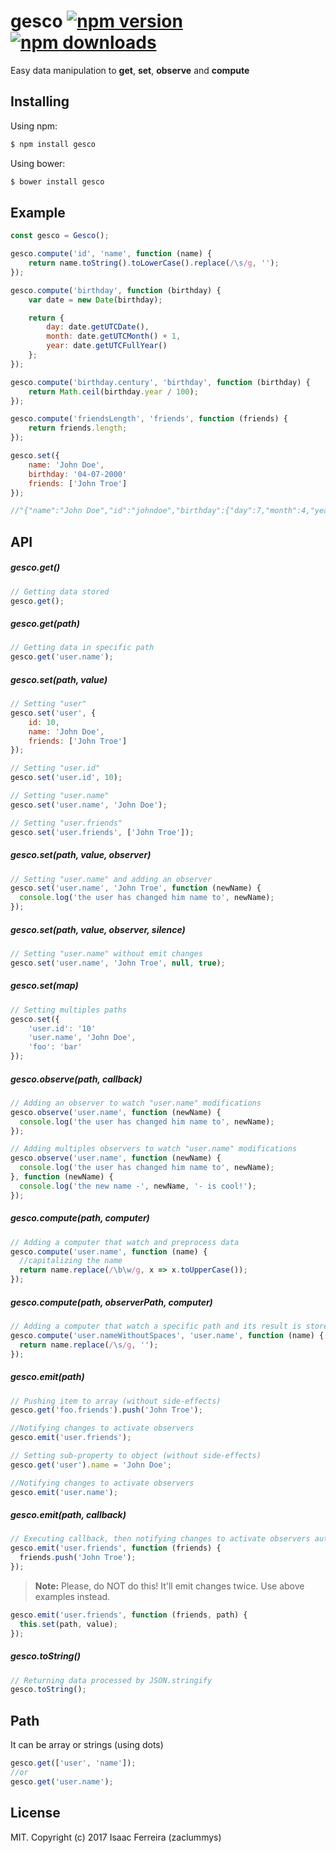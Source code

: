 # gesco [![npm version](https://img.shields.io/npm/v/gesco.svg?style=flat-square)](https://www.npmjs.org/package/gesco) [![npm downloads](https://img.shields.io/npm/dm/gesco.svg?style=flat-square)](http://npm-stat.com/charts.html?package=gesco)

Easy data manipulation to **get**, **set**, **observe** and **compute**

## Installing

Using npm:

```bash
$ npm install gesco
```

Using bower:

```bash
$ bower install gesco
```

## Example

```js
const gesco = Gesco();

gesco.compute('id', 'name', function (name) {
    return name.toString().toLowerCase().replace(/\s/g, '');
});

gesco.compute('birthday', function (birthday) {
    var date = new Date(birthday);

    return {
        day: date.getUTCDate(),
        month: date.getUTCMonth() + 1,
        year: date.getUTCFullYear()
    };
});

gesco.compute('birthday.century', 'birthday', function (birthday) {
    return Math.ceil(birthday.year / 100);
});

gesco.compute('friendsLength', 'friends', function (friends) {
    return friends.length;
});

gesco.set({
    name: 'John Doe',
    birthday: '04-07-2000'
    friends: ['John Troe']
});

//"{"name":"John Doe","id":"johndoe","birthday":{"day":7,"month":4,"year":2000,"century":20},"friends":["John Troe"],"friendsLength":1}"
```

## API

##### gesco.get()
```js
// Getting data stored
gesco.get();
```

##### gesco.get(path)
```js
// Getting data in specific path
gesco.get('user.name');
```

##### gesco.set(path, value)
```js
// Setting "user"
gesco.set('user', {
    id: 10,
    name: 'John Doe',
    friends: ['John Troe']
});

// Setting "user.id"
gesco.set('user.id', 10);

// Setting "user.name"
gesco.set('user.name', 'John Doe');

// Setting "user.friends"
gesco.set('user.friends', ['John Troe']);
```

##### gesco.set(path, value, observer)
```js
// Setting "user.name" and adding an observer
gesco.set('user.name', 'John Troe', function (newName) {
  console.log('the user has changed him name to', newName);
});
```

##### gesco.set(path, value, observer, silence)
```js
// Setting "user.name" without emit changes
gesco.set('user.name', 'John Troe', null, true);
```

##### gesco.set(map)
```js
// Setting multiples paths
gesco.set({
    'user.id': '10'
    'user.name', 'John Doe',
    'foo': 'bar'
});
```

##### gesco.observe(path, callback)
```js
// Adding an observer to watch "user.name" modifications
gesco.observe('user.name', function (newName) {
  console.log('the user has changed him name to', newName);
});
```
```js
// Adding multiples observers to watch "user.name" modifications
gesco.observe('user.name', function (newName) {
  console.log('the user has changed him name to', newName);
}, function (newName) {
  console.log('the new name -', newName, '- is cool!');
});
```

##### gesco.compute(path, computer)
```js
// Adding a computer that watch and preprocess data
gesco.compute('user.name', function (name) {
  //capitalizing the name
  return name.replace(/\b\w/g, x => x.toUpperCase());
});
```

##### gesco.compute(path, observerPath, computer)
```js
// Adding a computer that watch a specific path and its result is stored as another path
gesco.compute('user.nameWithoutSpaces', 'user.name', function (name) {
  return name.replace(/\s/g, '');
});
```

##### gesco.emit(path)
```js
// Pushing item to array (without side-effects)
gesco.get('foo.friends').push('John Troe');

//Notifying changes to activate observers
gesco.emit('user.friends');
```

```js
// Setting sub-property to object (without side-effects)
gesco.get('user').name = 'John Doe';

//Notifying changes to activate observers
gesco.emit('user.name');
```

##### gesco.emit(path, callback)
```js
// Executing callback, then notifying changes to activate observers automatically
gesco.emit('user.friends', function (friends) {
  friends.push('John Troe');
});
```
> **Note:** Please, do NOT do this! It'll emit changes twice. Use above examples instead.
```js
gesco.emit('user.friends', function (friends, path) {
  this.set(path, value);
});
```

##### gesco.toString()
```js
// Returning data processed by JSON.stringify
gesco.toString();
```

## Path
It can be array or strings (using dots)
```js
gesco.get(['user', 'name']);
//or
gesco.get('user.name');
```

## License

MIT. Copyright (c) 2017 Isaac Ferreira (zaclummys)
